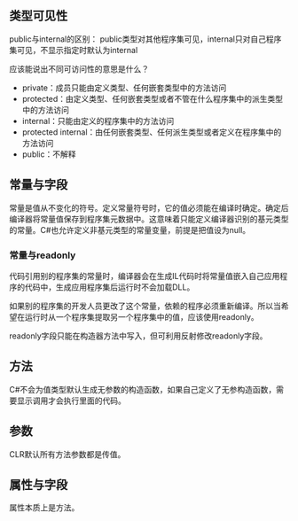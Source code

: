 ## 类型可见性
public与internal的区别：
public类型对其他程序集可见，internal只对自己程序集可见，不显示指定时默认为internal

应该能说出不同可访问性的意思是什么？
- private：成员只能由定义类型、任何嵌套类型中的方法访问
- protected：由定义类型、任何嵌套类型或者不管在什么程序集中的派生类型中的方法访问
- internal：只能由定义的程序集中的方法访问
- protected internal：由任何嵌套类型、任何派生类型或者定义在程序集中的方法访问
- public：不解释

## 常量与字段
常量是值从不变化的符号。定义常量符号时，它的值必须能在编译时确定。确定后编译器将常量值保存到程序集元数据中。这意味着只能定义编译器识别的基元类型的常量。C#也允许定义非基元类型的常量变量，前提是把值设为null。

### 常量与readonly
代码引用别的程序集的常量时，编译器会在生成IL代码时将常量值嵌入自己应用程序的代码中，生成应用程序集后运行时不会加载DLL。

如果别的程序集的开发人员更改了这个常量，依赖的程序必须重新编译。所以当希望在运行时从一个程序集提取另一个程序集中的值，应该使用readonly。

readonly字段只能在构造器方法中写入，但可利用反射修改readonly字段。

## 方法
C#不会为值类型默认生成无参数的构造函数，如果自己定义了无参构造函数，需要显示调用才会执行里面的代码。

## 参数
CLR默认所有方法参数都是传值。

## 属性与字段
属性本质上是方法。